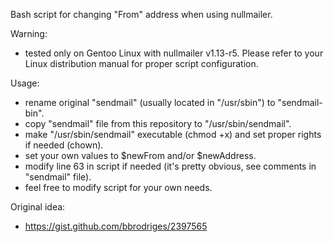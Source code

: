 Bash script for changing "From" address when using nullmailer.

Warning:

- tested only on Gentoo Linux with nullmailer v1.13-r5. Please refer to your Linux distribution manual for proper script configuration.

Usage:

- rename original "sendmail" (usually located in "/usr/sbin") to "sendmail-bin".
- copy "sendmail" file from this repository to "/usr/sbin/sendmail".
- make "/usr/sbin/sendmail" executable (chmod +x) and set proper rights if needed (chown).
- set your own values to $newFrom and/or $newAddress.
- modify line 63 in script if needed (it's pretty obvious, see comments in "sendmail" file).
- feel free to modify script for your own needs.

Original idea:

- https://gist.github.com/bbrodriges/2397565
